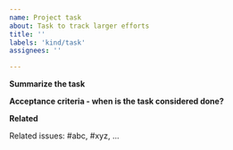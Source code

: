 ```yaml
---
name: Project task
about: Task to track larger efforts
title: ''
labels: 'kind/task'
assignees: ''

---
```


**Summarize the task**


**Acceptance criteria - when is the task considered done?**


<!-- optional, feel free to remove this section -->
**Related**

Related issues: #abc, #xyz, ...
